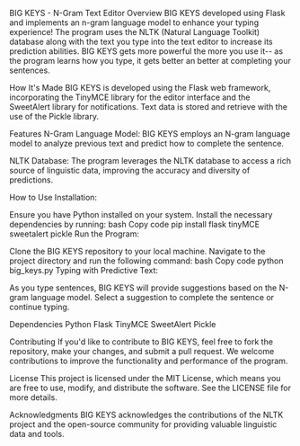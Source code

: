 BIG KEYS - N-Gram Text Editor
Overview
BIG KEYS developed using Flask and implements an n-gram language model to enhance your typing experience!
The program uses the NLTK (Natural Language Toolkit) database along with the text you type into the text editor to increase its prediction abilities. 
BIG KEYS gets more powerful the more you use it-- as the program learns how you type, it gets better an better at completing your sentences. 

How It's Made
BIG KEYS is developed using the Flask web framework, incorporating the TinyMCE library for the editor interface and the SweetAlert library for notifications. Text data is stored and retrieve with the use of the Pickle library.

Features
N-Gram Language Model: BIG KEYS employs an N-gram language model to analyze previous text and predict how to complete the sentence.

NLTK Database: The program leverages the NLTK database to access a rich source of linguistic data, improving the accuracy and diversity of predictions.


How to Use
Installation:

Ensure you have Python installed on your system.
Install the necessary dependencies by running:
bash
Copy code
pip install flask tinyMCE sweetalert pickle
Run the Program:

Clone the BIG KEYS repository to your local machine.
Navigate to the project directory and run the following command:
bash
Copy code
python big_keys.py
Typing with Predictive Text:

As you type sentences, BIG KEYS will provide suggestions based on the N-gram language model.
Select a suggestion to complete the sentence or continue typing.

Dependencies
Python
Flask
TinyMCE
SweetAlert
Pickle

Contributing
If you'd like to contribute to BIG KEYS, feel free to fork the repository, make your changes, and submit a pull request. We welcome contributions to improve the functionality and performance of the program.

License
This project is licensed under the MIT License, which means you are free to use, modify, and distribute the software. See the LICENSE file for more details.

Acknowledgments
BIG KEYS acknowledges the contributions of the NLTK project and the open-source community for providing valuable linguistic data and tools.
